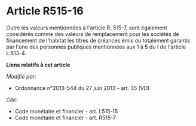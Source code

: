 # Article R515-16

Outre les valeurs mentionnées à l'article R. 515-7, sont également considérés comme des valeurs de remplacement pour les
sociétés de financement de l'habitat les titres de créances émis ou totalement garantis par l'une des personnes publiques
mentionnées aux 1 à 5 du I de l'article    L.513-4.

**Liens relatifs à cet article**

_Modifié par_:

  - Ordonnance n°2013-544 du 27 juin 2013 - art. 35 (VD)

_Cite_:

  - Code monétaire et financier - art. L515-15
  - Code monétaire et financier - art. R515-7
